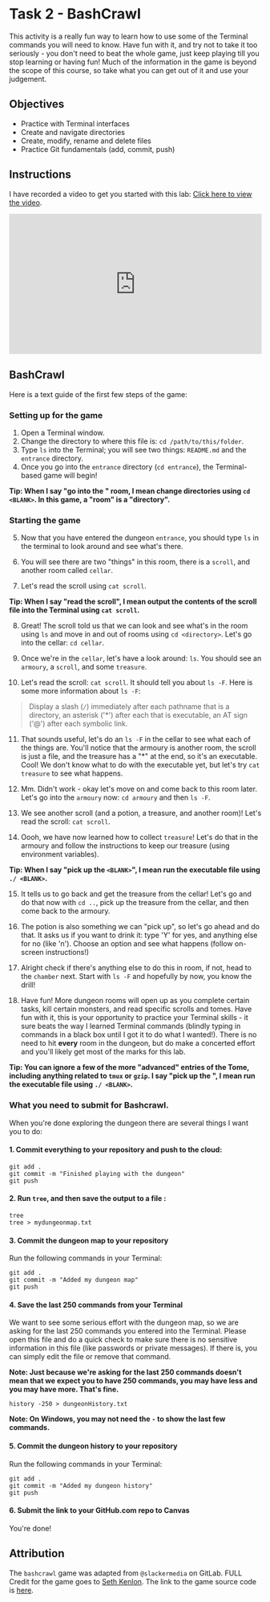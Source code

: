 # Task 2 - BashCrawl

This activity is a really fun way to learn how to use some of the Terminal commands you will need to know.
Have fun with it, and try not to take it too seriously - you don't need to beat the whole game, just keep playing till you stop learning or having fun!
Much of the information in the game is beyond the scope of this course, so take what you can get out of it and use your judgement.

## Objectives

- Practice with Terminal interfaces
- Create and navigate directories
- Create, modify, rename and delete files
- Practice Git fundamentals (add, commit, push)

## Instructions

I have recorded a video to get you started with this lab: [Click here to view the video](https://vimeo.com/570825537).

<div style="padding:55.42% 0 0 0;position:relative;"><iframe src="https://player.vimeo.com/video/570825537?badge=0&amp;autopause=0&amp;player_id=0&amp;app_id=58479" frameborder="0" allow="autoplay; fullscreen; picture-in-picture" allowfullscreen style="position:absolute;top:0;left:0;width:100%;height:100%;" title="Data 301 Lab Introduction - BashCrawl"></iframe></div><script src="https://player.vimeo.com/api/player.js"></script>

## BashCrawl

Here is a text guide of the first few steps of the game:

### Setting up for the game

1. Open a Terminal window.
2. Change the directory to where this file is: `cd /path/to/this/folder`.
3. Type `ls` into the Terminal; you will see two things: `README.md` and the `entrance` directory.
4. Once you go into the `entrance` directory (`cd entrance`), the Terminal-based game will begin!

**Tip: When I say "go into the <BLANK>" room, I mean change directories using `cd <BLANK>`. In this game, a "room" is a "directory".**

### Starting the game

5. Now that you have entered the dungeon `entrance`, you should type `ls` in the terminal to look around and see what's there.

6. You will see there are two "things" in this room,  there is a `scroll`, and another room called `cellar`.

7. Let's read the scroll using `cat scroll`.

**Tip: When I say "read the scroll", I mean output the contents of the scroll file into the Terminal using `cat scroll`.**

8. Great! The scroll told us that we can look and see what's in the room using `ls` and move in and out of rooms using `cd <directory>`. Let's go into the cellar: `cd cellar`.

9. Once we're in the `cellar`, let's have a look around: `ls`. You should see an `armoury`, a `scroll`, and some `treasure`.

10. Let's read the scroll: `cat scroll`. It should tell you about `ls -F`. Here is some more information about `ls -F`:

> Display a slash (`/`) immediately after each pathname that is a directory, an asterisk ('*') after each that is executable, an AT sign ('@') after each symbolic link. 

11. That sounds useful, let's do an `ls -F` in the cellar to see what each of the things are. You'll notice that the armoury is another room, the scroll is just a file, and the treasure has a "*" at the end, so it's an executable. Cool! We don't know what to do with the executable yet, but let's try `cat treasure` to see what happens.

12. Mm. Didn't work - okay let's move on and come back to this room later. Let's go into the `armoury` now: `cd armoury` and then `ls -F`.

13. We see another scroll (and a potion, a treasure, and another room)! Let's read the scroll: `cat scroll`.

14. Oooh, we have now learned how to collect `treasure`! Let's do that in the armoury and follow the instructions to keep our treasure (using environment variables).

**Tip: When I say "pick up the `<BLANK>`", I mean run the executable file using `./ <BLANK>`.**

15. It tells us to go back and get the treasure from the cellar! Let's go and do that now with `cd ..`, pick up the treasure from the cellar, and then come back to the armoury.

16. The potion is also something we can "pick up", so let's go ahead and do that. It asks us if you want to drink it: type 'Y' for yes, and anything else for no (like 'n'). Choose an option and see what happens (follow on-screen instructions!)

17. Alright check if there's anything else to do this in room, if not, head to the `chamber` next. Start with `ls -F` and hopefully by now, you know the drill!

18. Have fun! More dungeon rooms will open up as you complete certain tasks, kill certain monsters, and read specific scrolls and tomes. Have fun with it, this is your opportunity to practice your Terminal skills - it sure beats the way I learned Terminal commands (blindly typing in commands in a black box until I got it to do what I wanted!). There is no need to hit **every** room in the dungeon, but do make a concerted effort and you'll likely get most of the marks for this lab.

**Tip: You can ignore a few of the more "advanced" entries of the Tome, including anything related to `tmux` or `gzip`. I say "pick up the <BLANK>", I mean run the executable file using `./ <BLANK>`.**

### What you need to submit for Bashcrawl.

When you're done exploring the dungeon there are several things I want you to do:

#### 1. Commit everything to your repository and push to the cloud:

```
git add .
git commit -m "Finished playing with the dungeon"
git push
```

#### 2. Run `tree`, and then save the output to a file :

```
tree
tree > mydungeonmap.txt
```

#### 3. Commit the dungeon map to your repository 

Run the following commands in your Terminal:

```
git add .
git commit -m "Added my dungeon map"
git push
```

#### 4. Save the last 250 commands from your Terminal

We want to see some serious effort with the dungeon map, so we are asking for the last 250 commands you entered into the Terminal.
Please open this file and do a quick check to make sure there is no sensitive information in this file (like passwords or private messages).
If there is, you can simply edit the file or remove that command.

**Note: Just because we're asking for the last 250 commands doesn't mean that we expect you to have 250 commands, you may have less and you may have more. That's fine.**

```
history -250 > dungeonHistory.txt
```
**Note: On Windows, you may not need the `-` to show the last few commands.**

#### 5. Commit the dungeon history to your repository 

Run the following commands in your Terminal:

```
git add .
git commit -m "Added my dungeon history"
git push
```

#### 6. Submit the link to your GitHub.com repo to Canvas

You're done! 

## Attribution

The `bashcrawl` game was adapted from `@slackermedia` on GitLab.
FULL Credit for the game goes to [Seth Kenlon](http://slackermedia.info/about/).
The link to the game source code is [here](https://gitlab.com/slackermedia/bashcrawl).
